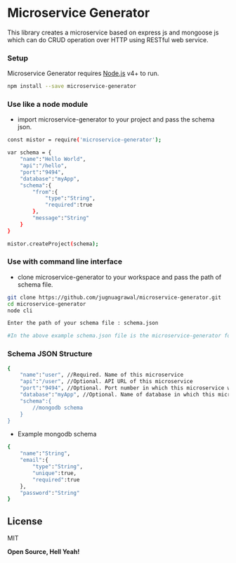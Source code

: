 # Microservice Generator

This library creates a microservice based on express js and mongoose js which can do CRUD operation over HTTP using RESTful web service.


### Setup

Microservice Generator requires [Node.js](https://nodejs.org/) v4+ to run.


```sh
npm install --save microservice-generator
```

### Use like a node module

- import microservice-generator to your project and pass the schema json.

```sh
const mistor = require('microservice-generator');

var schema = {
    "name":"Hello World",
    "api":"/hello",
    "port":"9494",
    "database":"myApp",
    "schema":{
        "from":{
            "type":"String",
            "required":true
        },
        "message":"String"
    }
}

mistor.createProject(schema);

```


### Use with command line interface

- clone microservice-generator to your workspace and pass the path of schema file.

```sh
git clone https://github.com/jugnuagrawal/microservice-generator.git
cd microservice-generator
node cli

Enter the path of your schema file : schema.json

#In the above example schema.json file is the microservice-generator folder

```


### Schema JSON Structure

```sh
{
    "name":"user", //Required. Name of this microservice
    "api":"/user", //Optional. API URL of this microservice
    "port":"9494", //Optional. Port number in which this microservice will be running
    "database":"myApp", //Optional. Name of database in which this microservice will create it's collection
    "schema":{
        //mongodb schema
    }
}
```
- Example mongodb schema
```sh
{
    "name":"String",
    "email":{
        "type":"String",
        "unique":true,
        "required":true
    },
    "password":"String"
}
```
License
----

MIT


**Open Source, Hell Yeah!**
